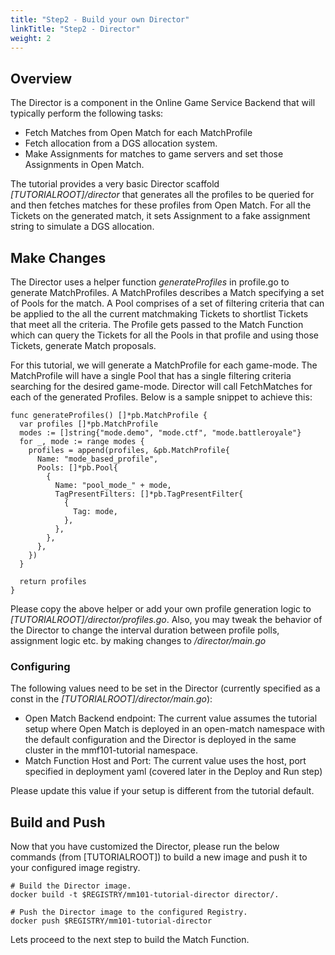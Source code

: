 ```yaml
---
title: "Step2 - Build your own Director"
linkTitle: "Step2 - Director"
weight: 2
---
```


## Overview

The Director is a component in the Online Game Service Backend that will typically perform the following tasks:

- Fetch Matches from Open Match for each MatchProfile
- Fetch allocation from a DGS allocation system.
- Make Assignments for matches to game servers and set those Assignments in Open Match.

The tutorial provides a very basic Director scaffold *[TUTORIALROOT]/director* that generates all the profiles to be queried for and then fetches matches for these profiles from Open Match. For all the Tickets on the generated match, it sets Assignment to a fake assignment string to simulate a DGS allocation.

## Make Changes

The Director uses a helper function *generateProfiles* in profile.go to generate MatchProfiles. A MatchProfiles describes a Match specifying a set of Pools for the match. A Pool comprises of a set of filtering criteria that can be applied to the all the current matchmaking Tickets to shortlist Tickets that meet all the criteria. The Profile gets passed to the Match Function which can query the Tickets for all the Pools in that profile and using those Tickets, generate Match proposals.

For this tutorial, we will generate a MatchProfile for each game-mode. The MatchProfile will have a single Pool that has a single filtering criteria searching for the desired game-mode. Director will call FetchMatches for each of the generated Profiles. Below is a sample snippet to achieve this:

```
func generateProfiles() []*pb.MatchProfile {
  var profiles []*pb.MatchProfile
  modes := []string{"mode.demo", "mode.ctf", "mode.battleroyale"}
  for _, mode := range modes {
    profiles = append(profiles, &pb.MatchProfile{
      Name: "mode_based_profile",
      Pools: []*pb.Pool{
        {
          Name: "pool_mode_" + mode,
          TagPresentFilters: []*pb.TagPresentFilter{
            {
              Tag: mode,
            },
          },
        },
      },
    })
  }

  return profiles
}
```

Please copy the above helper or add your own profile generation logic to *[TUTORIALROOT]/director/profiles.go*. Also, you may tweak the behavior of the Director to change the interval duration between profile polls, assignment logic etc. by making changes to *<TUTORIALROOT>/director/main.go*

### Configuring

The following values need to be set in the Director (currently specified as a const in the *[TUTORIALROOT]/director/main.go*):

- Open Match Backend endpoint: The current value assumes the tutorial setup where Open Match is deployed in an open-match namespace with the default configuration and the Director is deployed in the same cluster in the mmf101-tutorial namespace.
- Match Function Host and Port: The current value uses the host, port specified in deployment yaml (covered later in the Deploy and Run step)

Please update this value if your setup is different from the tutorial default.

## Build and Push

Now that you have customized the Director, please run the below commands (from [TUTORIALROOT]) to build a new image and push it to your configured image registry.

```
# Build the Director image.
docker build -t $REGISTRY/mm101-tutorial-director director/.

# Push the Director image to the configured Registry.
docker push $REGISTRY/mm101-tutorial-director
```

Lets proceed to the next step to build the Match Function.
